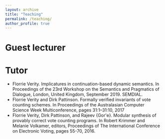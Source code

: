 ```yaml
---
layout: archive
title: "Teaching"
permalink: /teaching/
author_profile: true
---
```


# Guest lecturer

# Tutor
		  
- Florrie Verity. Implicatures in continuation-based dynamic semantics. In Proceedings of the 23rd Workshop on the Semantics and Pragmatics of Dialogue, London, United Kingdom, September 2019. SEMDIAL.
- Florrie Verity and Dirk Pattinson. Formally verified invariants of vote counting schemes. In Proceedings of the Australasian Computer Science Week Multiconference, pages 31:1–31:10, 2017
- Florrie Verity, Dirk Pattinson, and Rajeev {Gor\'e}. Modular synthesis of provably correct vote counting programs. In Robert Krimmer and Melanie Volkamer, editors, Proceedings of The International Conference on Electronic Voting, pages 55-70, 2016.
